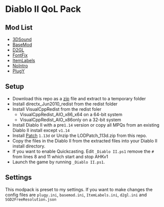 # Diablo II QoL Pack

## Mod List

- [3DSound](https://www.indirectsound.com/downloads.html)
- [BaseMod](https://www.moddb.com/mods/basemod)
- [D2GL](https://github.com/bayaraa/d2gl)
- [FontFix](https://www.snakebytestudios.com/projects/mods/diablo-2-mods/#fixedfont)
- [ItemLabels](https://github.com/Trihedraf/d2-item-labels/)
- [NoIntro](https://www.snakebytestudios.com/projects/mods/diablo-2-mods/#nointro)
- [PlugY](http://plugy.free.fr/en/index.html)

## Setup

- Download this repo as a [zip](https://github.com/Trihedraf/d2-qol-pack/archive/master.zip) file and extract to a temporary folder
- Install directx_Jun2010_redist from the redist folder
- Install VisualCppRedist from the redist foler
	- VisualCppRedist_AIO_x86_x64 on a 64-bit system
	- VisualCppRedist_AIO_x86only on a 32-bit system
- Install Diablo II with a pre``1.14`` version or copy all MPQs from an existing Diablo II install except ``v1.14``
- Install [Patch](http://ftp.blizzard.com/pub/diablo2exp/patches/PC/LODPatch_113d.exe) ``1.13d`` or Unzip the LODPatch_113d.zip from this repo.
- Copy the files in the Diablo II from the extracted files into your Diablo II install directory.
- If you want to enable Quickcasting. Edit ``_Diablo II.ps1`` remove the ``#`` from lines 8 and 11 which start and stop AHKv1
- Launch the game by running ``_Diablo II.ps1``.

## Settings

This modpack is preset to my settings. If you want to make changes the config files are ``plugy.ini``, ``basemod.ini``, ``ItemLabels.ini``, ``d2gl.ini`` and ``SGD2FreeResolution.json``

